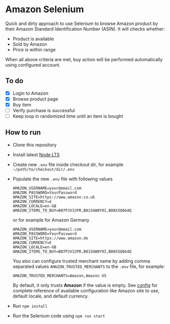 # Amazon Selenium

Quick and dirty approach to use Selenium to browse Amazon product by their Amazon Standard Identification Number (ASIN). It will checks whether:

- Product is available
- Sold by Amazon
- Price is within range

When all above criteria are met, buy action will be performed automatically using configured account.

## To do

- [x] Login to Amazon
- [x] Browse product page
- [x] Buy item
- [ ] Verify purchase is successful
- [ ] Keep loop in randomized time until an item is bought

## How to run

- Clone this repository
- Install latest [Node LTS](https://nodejs.org/en/)
- Create new `.env` file inside checkout dir, for example `~/path/to/checkout/dir/.env`
- Populate the new `.env` file with following values

    ```env
    AMAZON_USERNAME=your@email.com
    AMAZON_PASSWORD=YourPassword
    AMAZON_SITE=https://www.amazon.co.uk
    AMAZON_CURRENCY=£
    AMAZON_LOCALE=en-GB
    AMAZON_ITEMS_TO_BUY=B07PJV3JPR,B015GW0Y9I,B08X3Q664Q
    ```

    or for example for Amazon Germany

    ```env
    AMAZON_USERNAME=your@email.com
    AMAZON_PASSWORD=YourPassword
    AMAZON_SITE=https://www.amazon.de
    AMAZON_CURRENCY=€
    AMAZON_LOCALE=en-GB
    AMAZON_ITEMS_TO_BUY=B07PJV3JPR,B015GW0Y9I,B08X3Q664Q
    ```

    You also can configure trusted merchant name by adding comma separated values `AMAZON_TRUSTED_MERCHANTS` to the `.env` file, for example:

    ```env
    AMAZON_TRUSTED_MERCHANTS=Amazon,Amazon US
    ```

    By default, it only trusts **Amazon** if the value is empty. See [config](./src/config.mjs) for complete reference of available configuration like Amazon site to use, default locale, and default currency.

- Run `npm install`
- Run the Selenium code using `npm run start`
